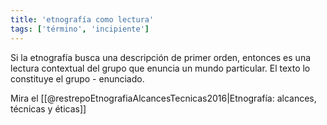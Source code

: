 ```yaml
---
title: 'etnografía como lectura'
tags: ['término', 'incipiente']
---
```


Si la etnografía busca una descripción de primer orden, entonces es una lectura contextual del grupo que enuncia un mundo particular. El texto lo constituye el grupo - enunciado.

Mira el [[@restrepoEtnografiaAlcancesTecnicas2016|Etnografía: alcances, técnicas y éticas]]